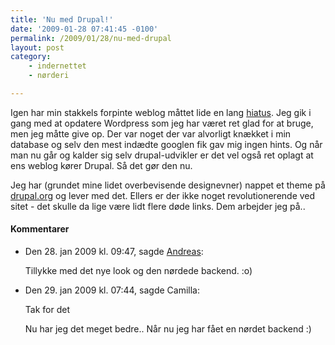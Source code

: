 ```yaml
---
title: 'Nu med Drupal!'
date: '2009-01-28 07:41:45 -0100'
permalink: /2009/01/28/nu-med-drupal
layout: post
category:
    - indernettet
    - nørderi

---
```

Igen har min stakkels forpinte weblog måttet lide en lang [hiatus](http://en.wikipedia.org/wiki/Hiatus). Jeg gik i gang med at opdatere Wordpress som jeg har været ret glad for at bruge, men jeg måtte give op. Der var noget der var alvorligt knækket i min database og selv den mest indædte googlen fik gav mig ingen hints. Og når man nu går og kalder sig selv drupal-udvikler er det vel også ret oplagt at ens weblog kører Drupal. Så det gør den nu.

Jeg har (grundet mine lidet overbevisende designevner) nappet et theme på [drupal.org](http://drupal.org) og lever med det. Ellers er der ikke noget revolutionerende ved sitet - det skulle da lige være lidt flere døde links. Dem arbejder jeg på..
<div class="vintage-comments">
<h4>Kommentarer </h4>
<ul class="vintage-comments-list"><li>
<p class="comment-meta">Den <time datetime="2009-01-28T21:47:18+01:00">28. jan 2009 kl.  09:47</time>, sagde <a href="http://www.solitude.dk/">Andreas</a>:</p>
<p>Tillykke med det nye look og den nørdede backend. :o)</p>
</li>

<li><div class="indented">
<p class="comment-meta">Den <time datetime="2009-01-29T07:44:06+01:00">29. jan 2009 kl.  07:44</time>, sagde Camilla:</p>
<p>Tak for det</p>
<p>Nu har jeg det meget bedre.. Når nu jeg har fået en nørdet backend :)</p></div></div></li></ul>
</div>
